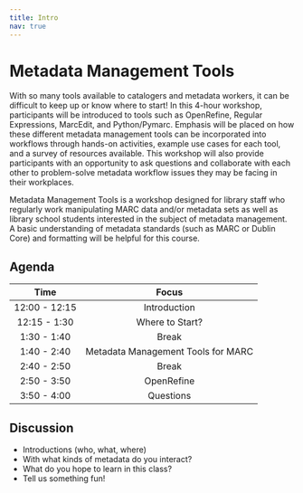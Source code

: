 ```yaml
---
title: Intro
nav: true
---
```


# Metadata Management Tools
With so many tools available to catalogers and metadata workers, it can be difficult to keep up or know where to start! In this 4-hour workshop, participants will be introduced to tools such as OpenRefine, Regular Expressions, MarcEdit, and Python/Pymarc. Emphasis will be placed on how these different metadata management tools can be incorporated into workflows through hands-on activities, example use cases for each tool, and a survey of resources available. This workshop will also provide participants with an opportunity to ask questions and collaborate with each other to problem-solve metadata workflow issues they may be facing in their workplaces.

Metadata Management Tools is a workshop designed for library staff who regularly work manipulating MARC data and/or metadata sets as well as library school students interested in the subject of metadata management. A basic understanding of metadata standards (such as MARC or Dublin Core) and formatting will be helpful for this course.

## Agenda

| Time | Focus |
|:----:|:-----:|
| 12:00 - 12:15 | Introduction |
| 12:15 - 1:30 | Where to Start? |
| 1:30 - 1:40 | Break |
| 1:40 - 2:40 | Metadata Management Tools for MARC |
| 2:40 - 2:50 | Break |
| 2:50 - 3:50 | OpenRefine |
| 3:50 - 4:00 | Questions |

## Discussion

* Introductions (who, what, where)
* With what kinds of metadata do you interact?
* What do you hope to learn in this class?
* Tell us something fun!
